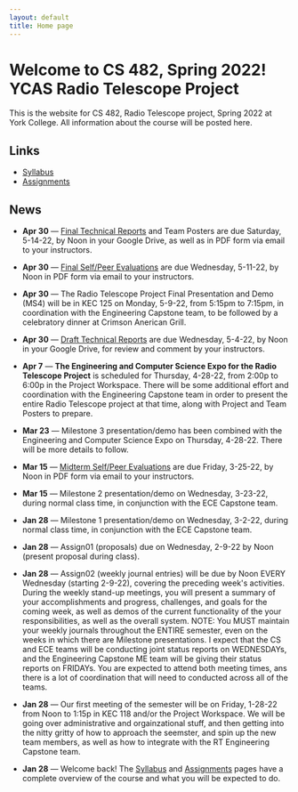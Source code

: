 ```yaml
---
layout: default
title: Home page
---
```


# Welcome to CS 482, Spring 2022!<br>YCAS Radio Telescope Project

This is the website for CS 482, Radio Telescope project, Spring 2022 at York College.
All information about the course will be posted here.

## Links

* [Syllabus](syllabus.html)
* [Assignments](assign/index.html)

## News

<!--
-->

* **Apr 30** &mdash; [Final Technical Reports](./assign/finalreport.html) and Team Posters are due Saturday, 5-14-22, by Noon in your Google Drive, as well as in PDF form via email to your instructors.

* **Apr 30** &mdash; [Final Self/Peer Evaluations](./assign/PeerEval-RadioTelescope-Sp22-CS-ECE-final.pdf) are due Wednesday, 5-11-22, by Noon in PDF form via email to your instructors.

* **Apr 30** &mdash; The Radio Telescope Project Final Presentation and Demo (MS4) will be in KEC 125 on Monday, 5-9-22, from 5:15pm to 7:15pm, in coordination with the Engineering Capstone team, to be followed by a celebratory dinner at Crimson Anerican Grill.

* **Apr 30** &mdash; [Draft Technical Reports](./assign/finalreport.html) are due Wednesday, 5-4-22, by Noon in your Google Drive, for review and comment by your instructors.

* **Apr 7** &mdash; **The Engineering and Computer Science Expo for the Radio Telescope Project** is scheduled for Thursday, 4-28-22, from 2:00p to 6:00p in the Project Workspace.  There will be some additional effort and coordination with the Engineering Capstone team in order to present the entire Radio Telescope project at that time, along with Project and Team Posters to prepare.

* **Mar 23** &mdash; Milestone 3 presentation/demo has been combined with the Engineering and Computer Science Expo on Thursday, 4-28-22.  There will be more details to follow.

* **Mar 15** &mdash; [Midterm Self/Peer Evaluations](./assign/PeerEval-RadioTelescope-Sp22-midterm.pdf) are due Friday, 3-25-22, by Noon in PDF form via email to your instructors.

* **Mar 15** &mdash; Milestone 2 presentation/demo on Wednesday, 3-23-22, during normal class time, in conjunction with the ECE Capstone team.

* **Jan 28** &mdash; Milestone 1 presentation/demo on Wednesday, 3-2-22, during normal class time, in conjunction with the ECE Capstone team.

* **Jan 28** &mdash; Assign01 (proposals) due on Wednesday, 2-9-22 by Noon (present proposal during class).

* **Jan 28** &mdash; Assign02 (weekly journal entries) will be due by Noon EVERY Wednesday (starting 2-9-22), covering the preceding week's activities.  During the weekly stand-up meetings, you will present a summary of your accomplishments and progress, challenges, and goals for the coming week, as well as demos of the current functionality of the your responsibilities, as well as the overall system.  NOTE: You MUST maintain your weekly journals throughout the ENTIRE semester, even on the weeks in which there are Milestone presentations.  I expect that the CS and ECE teams will be conducting joint status reports on WEDNESDAYs, and the Engineering Capstone ME team will be giving their status reports on FRIDAYs.  You are expected to attend both meeting times, ans there is a lot of coordination that will need to conducted across all of the teams.

* **Jan 28** &mdash; Our first meeting of the semester will be on Friday, 1-28-22 from Noon to 1:15p in KEC 118 and/or the Project Workspace.  We will be going over administrative and orgainzational stuff, and then getting into the nitty gritty of how to approach the seemster, and spin up the new team members, as well as how to integrate with the RT Engineering Capstone team.

* **Jan 28** &mdash; Welcome back!  The [Syllabus](syllabus.html) and [Assignments](assign/index.html) pages have a complete overview of the course and what you will be expected to do.

<!-- vim:set wrap: -->
<!-- vim:set linebreak: -->
<!-- vim:set nolist: -->
